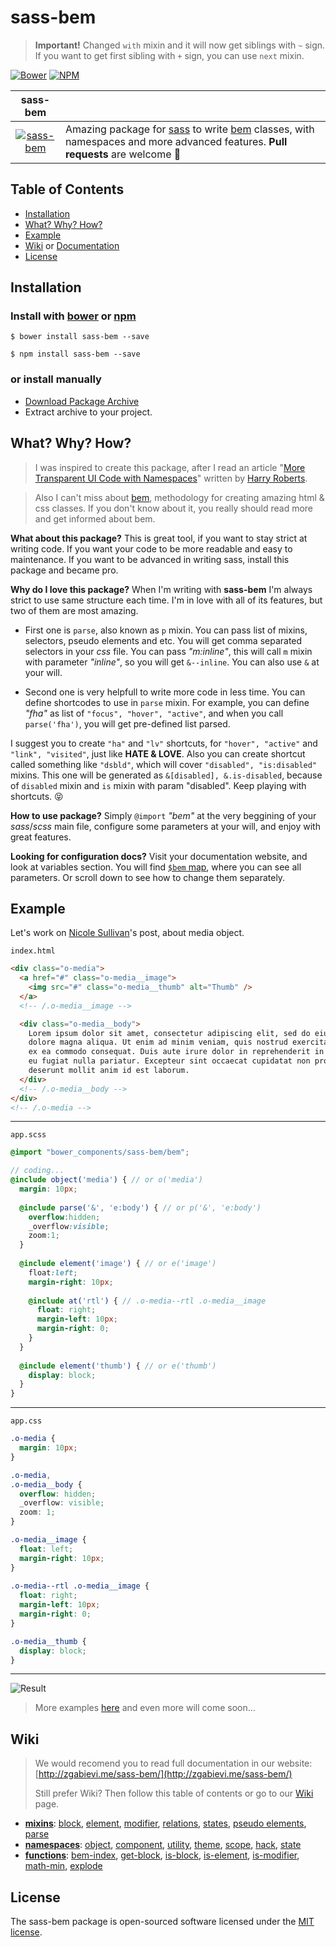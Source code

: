 # sass-bem

> **Important!** Changed `with` mixin and it will now get siblings with `~` sign. If you want to get first sibling with `+` sign, you can use `next` mixin.

[![Bower](https://img.shields.io/bower/v/zgabievi/sass-bem.svg?style=flat-square)](http://bower.io/search/?q=sass-bem)
[![NPM](https://img.shields.io/npm/v/sass-bem.svg?style=flat-square)](https://www.npmjs.com/package/sass-bem)

| sass-bem |     |
|:----------:|:----|
| [![sass-bem](https://i.imgsafe.org/fbbe54a80d.png)](https://github.com/zgabievi/sass-bem/) | Amazing package for [sass](http://sass-lang.com/) to write [bem](https://en.bem.info/) classes, with namespaces and more advanced features. **Pull requests** are welcome :tada: |

## Table of Contents

+ [Installation](#installation)
+ [What? Why? How?](#what-why-how)
+ [Example](#example)
+ [Wiki](#wiki) or [Documentation](http://zgabievi.me/sass-bem/)
+ [License](#license)

## Installation
### Install with [bower](http://bower.io/search/?q=sass-bem) or [npm](https://www.npmjs.com/package/sass-bem)
```
$ bower install sass-bem --save

$ npm install sass-bem --save
```

### or install manually
- [Download Package Archive](https://github.com/zgabievi/sass-bem/archive/master.zip)
- Extract archive to your project.

## What? Why? How?

> I was inspired to create this package, after I read an article "[More Transparent UI Code with Namespaces](http://csswizardry.com/2015/03/more-transparent-ui-code-with-namespaces/)" written by [Harry Roberts](https://twitter.com/csswizardry).

> Also I can't miss about [bem](https://en.bem.info/), methodology for creating amazing html & css classes. If you don't know about it, you really should read more and get informed about bem.

**What about this package?**
This is great tool, if you want to stay strict at writing code. If you want your code to be more readable and easy to maintenance. If you want to be advanced in writing sass, install this package and became pro.

**Why do I love this package?**
When I'm writing with **sass-bem** I'm always strict to use same structure each time. I'm in love with all of its features, but two of them are most amazing.

- First one is `parse`, also known as `p` mixin. You can pass list of mixins, selectors, pseudo elements and etc. You will get comma separated selectors in your *css* file. You can pass *"m:inline"*, this will call `m` mixin with parameter *"inline"*, so you will get `&--inline`. You can also use `&` at your will.

- Second one is very helpfull to write more code in less time. You can define shortcodes to use in `parse` mixin. For example, you can define *"fha"* as list of `"focus", "hover", "active"`, and when you call `parse('fha')`, you will get pre-defined list parsed.

I suggest you to create `"ha"` and `"lv"` shortcuts, for `"hover", "active"` and `"link", "visited"`, just like **HATE & LOVE**. Also you can create shortcut called something like `"dsbld"`, which will cover `"disabled", "is:disabled"` mixins. This one will be generated as `&[disabled], &.is-disabled`, because of `disabled` mixin and `is` mixin with param "disabled". Keep playing with shortcuts. :stuck_out_tongue_closed_eyes:

**How to use package?**
Simply `@import` *"bem"* at the very beggining of your *sass*/*scss* main file, configure some parameters at your will, and enjoy with great features.

**Looking for configuration docs?**
Visit your documentation website, and look at variables section. You will find [`$bem` map](http://zgabievi.me/sass-bem/#variable-bem), where you can see all parameters. Or scroll down to see how to change them separately.

## Example

Let's work on [Nicole Sullivan](http://www.stubbornella.org/content/2010/06/25/the-media-object-saves-hundreds-of-lines-of-code/)'s post, about media object.

`index.html`

```html
<div class="o-media">
  <a href="#" class="o-media__image">
    <img src="#" class="o-media__thumb" alt="Thumb" />
  </a>
  <!-- /.o-media__image -->

  <div class="o-media__body">
    Lorem ipsum dolor sit amet, consectetur adipiscing elit, sed do eiusmod tempor incididunt ut labore et
    dolore magna aliqua. Ut enim ad minim veniam, quis nostrud exercitation ullamco laboris nisi ut aliquip 
    ex ea commodo consequat. Duis aute irure dolor in reprehenderit in voluptate velit esse cillum dolore 
    eu fugiat nulla pariatur. Excepteur sint occaecat cupidatat non proident, sunt in culpa qui officia 
    deserunt mollit anim id est laborum.
  </div>
  <!-- /.o-media__body -->
</div>
<!-- /.o-media -->
```

---

`app.scss`

```scss
@import "bower_components/sass-bem/bem";

// coding...
@include object('media') { // or o('media')
  margin: 10px;
  
  @include parse('&', 'e:body') { // or p('&', 'e:body')
    overflow:hidden;
    _overflow:visible;
    zoom:1;
  }
  
  @include element('image') { // or e('image')
    float:left;
    margin-right: 10px;
    
    @include at('rtl') { // .o-media--rtl .o-media__image
      float: right;
      margin-left: 10px;
      margin-right: 0;
    }
  }
    
  @include element('thumb') { // or e('thumb')
    display: block;
  }
}
```

---

`app.css`

```css
.o-media {
  margin: 10px;
}

.o-media,
.o-media__body {
  overflow: hidden;
  _overflow: visible;
  zoom: 1;
}

.o-media__image {
  float: left;
  margin-right: 10px;
}
  
.o-media--rtl .o-media__image {
  float: right;
  margin-left: 10px;
  margin-right: 0;
}

.o-media__thumb {
  display: block;
}
```

---

![Result](http://i.imgsafe.org/ecb22dd.png)

> More examples [here](https://github.com/zgabievi/sass-bem/wiki/Examples) and even more will come soon...

## Wiki

> We would recomend you to read full documentation in our website: [http://zgabievi.me/sass-bem/](http://zgabievi.me/sass-bem/)
>
> Still prefer Wiki? Then follow this table of contents or go to our [Wiki](https://github.com/zgabievi/sass-bem/wiki) page.

+ [**mixins**](https://github.com/zgabievi/sass-bem/wiki/Mixins): [block](https://github.com/zgabievi/sass-bem/wiki/Mixins#block-mixin), [element](https://github.com/zgabievi/sass-bem/wiki/Mixins#element-mixin), [modifier](https://github.com/zgabievi/sass-bem/wiki/Mixins#modifier-mixin), [relations](https://github.com/zgabievi/sass-bem/wiki/Mixins#relations), [states](https://github.com/zgabievi/sass-bem/wiki/Mixins#states), [pseudo elements](https://github.com/zgabievi/sass-bem/wiki/Mixins#pseudo-elements), [parse](https://github.com/zgabievi/sass-bem/wiki/Mixins#parse)
+ [**namespaces**](https://github.com/zgabievi/sass-bem/wiki/OOCSS): [object](https://github.com/zgabievi/sass-bem/wiki/OOCSS#object-mixin), [component](https://github.com/zgabievi/sass-bem/wiki/OOCSS#component-mixin), [utility](https://github.com/zgabievi/sass-bem/wiki/OOCSS#utility-mixin), [theme](https://github.com/zgabievi/sass-bem/wiki/OOCSS#theme-mixin), [scope](https://github.com/zgabievi/sass-bem/wiki/OOCSS#scope-mixin), [hack](https://github.com/zgabievi/sass-bem/wiki/OOCSS#hack-mixin), [state](https://github.com/zgabievi/sass-bem/wiki/OOCSS#state-mixin)
+ [**functions**](https://github.com/zgabievi/sass-bem/wiki/Functions): [bem-index](https://github.com/zgabievi/sass-bem/wiki/Functions#bem-index), [get-block](https://github.com/zgabievi/sass-bem/wiki/Functions#get-block), [is-block](https://github.com/zgabievi/sass-bem/wiki/Functions#is-block), [is-element](https://github.com/zgabievi/sass-bem/wiki/Functions#is-element), [is-modifier](https://github.com/zgabievi/sass-bem/wiki/Functions#is-modifier), [math-min](https://github.com/zgabievi/sass-bem/wiki/Functions#math-min), [explode](https://github.com/zgabievi/sass-bem/wiki/Functions#explode)

## License
The sass-bem package is open-sourced software licensed under the [MIT license](http://opensource.org/licenses/MIT).
